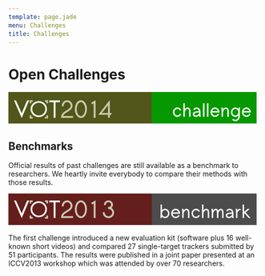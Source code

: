 ```yaml
---
template: page.jade
menu: Challenges
title: Challenges
---
```


# Open Challenges

<a href="/vot2014/"><img alt="VOT2014 challenge" src="img/vot2014.png" /></a>
<br>

## Benchmarks

Official results of past challenges are still available as a benchmark to researchers. We heartly invite everybody to compare their methods with those results.

<a href="/vot2013/"><img alt="VOT2013 benchmark" src="img/vot2013.png" /></a>

The first challenge introduced a new evaluation kit (software plus 16 well-known short videos) and compared 27 single-target trackers submitted by 51 participants. The results were published in a joint paper presented at an ICCV2013 workshop which was attended by over 70 researchers.
